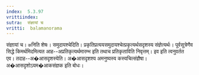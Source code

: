 ```yaml
---
index:  5.3.97
vrittiindex: 
sutra:  संज्ञायां च
vritti:  balamanorama 
---
```


संज्ञायां च। `क`निति शेषः। समुदायश्चेदिति। प्रकृतिप्रत्ययसमुदायश्चेत्प्रकृत्यर्थसदृशस्य संज्ञेत्यर्थः। पूर्वसूत्रेणैव सिद्धे किमर्थमिदमित्यत आह--अप्रतिकृत्यर्थमारम्भ इति तथाच प्रतिकृताविति निवृत्तम्। इव इति त्वनुवर्तत एव। तदाह--अ�आसदृशस्येति। अ�आसदृशश्य अमनुष्यस्य कस्यचित्संज्ञैषा। अ�आसदृशोऽयम�आकसंज्ञक इति बोधः।

